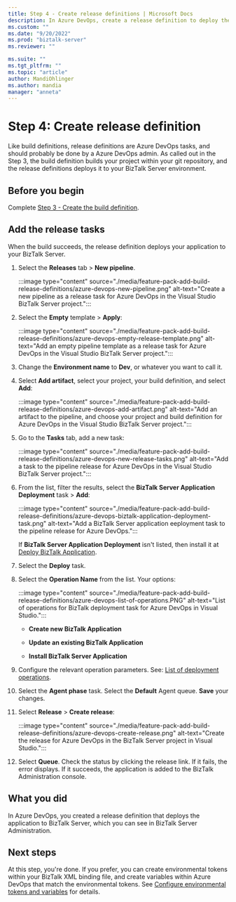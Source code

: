 ```yaml
---
title: Step 4 - Create release definitions | Microsoft Docs
description: In Azure DevOps, create a release definition to deploy the BizTalk Server application
ms.custom: ""
ms.date: "9/20/2022"
ms.prod: "biztalk-server"
ms.reviewer: ""

ms.suite: ""
ms.tgt_pltfrm: ""
ms.topic: "article"
author: MandiOhlinger
ms.author: mandia
manager: "anneta"
---
```


# Step 4: Create release definition

Like build definitions, release definitions are Azure DevOps tasks, and should probably be done by a Azure DevOps admin. As called out in the Step 3, the build definition builds your project within your git repository, and the release definitions deploys it to your BizTalk Server environment. 

## Before you begin

Complete [Step 3 - Create the build definition](feature-pack-add-build-release-definitions.md).

## Add the release tasks

When the build succeeds, the release definition deploys your application to your BizTalk Server. 

1. Select the **Releases** tab > **New pipeline**. 

    :::image type="content" source="./media/feature-pack-add-build-release-definitions/azure-devops-new-pipeline.png" alt-text="Create a new pipeline as a release task for Azure DevOps in the Visual Studio BizTalk Server project.":::

2. Select the **Empty** template > **Apply**:

    :::image type="content" source="./media/feature-pack-add-build-release-definitions/azure-devops-empty-release-template.png" alt-text="Add an empty pipeline template as a release task for Azure DevOps in the Visual Studio BizTalk Server project.":::

3. Change the **Environment name** to **Dev**, or whatever you want to call it. 

4. Select **Add artifact**, select your project, your build definition, and select **Add**: 

    :::image type="content" source="./media/feature-pack-add-build-release-definitions/azure-devops-add-artifact.png" alt-text="Add an artifact to the pipeline, and choose your project and build definition for Azure DevOps in the Visual Studio BizTalk Server project.":::

5. Go to the **Tasks** tab, add a new task: 

    :::image type="content" source="./media/feature-pack-add-build-release-definitions/azure-devops-new-release-tasks.png" alt-text="Add a task to the pipeline release for Azure DevOps in the Visual Studio BizTalk Server project.":::

6. From the list, filter the results, select the **BizTalk Server Application Deployment** task > **Add**:  

    :::image type="content" source="./media/feature-pack-add-build-release-definitions/azure-devops-biztalk-application-deployment-task.png" alt-text="Add a BizTalk Server application eeployment task to the pipeline release for Azure DevOps.":::

    If **BizTalk Server Application Deployment** isn't listed, then install it at [Deploy BizTalk Application](https://marketplace.visualstudio.com/items?itemName=ms-biztalk.deploy-biztalk-application).

7. Select the **Deploy** task. 

8. Select the **Operation Name** from the list. Your options:

    :::image type="content" source="./media/feature-pack-add-build-release-definitions/azure-devops-list-of-operations.PNG" alt-text="List of operations for BizTalk deployment task for Azure DevOps in Visual Studio.":::

    - **Create new BizTalk Application** 

    - **Update an existing BizTalk Application**

    - **Install BizTalk Server Application**

9. Configure the relevant operation parameters. See: [List of deployment operations](../core/feature-pack-list-of-deployment-operations.md).

10. Select the **Agent phase** task. Select the **Default** Agent queue. **Save** your changes.

11. Select **Release** > **Create release**:  

    :::image type="content" source="./media/feature-pack-add-build-release-definitions/azure-devops-create-release.png" alt-text="Create the release for Azure DevOps in the BizTalk Server project in Visual Studio.":::

12. Select **Queue**. Check the status by clicking the release link. If it fails, the error displays. If it succeeds, the application is added to the BizTalk Administration console. 

## What you did

In Azure DevOps, you created a release definition that deploys the application to BizTalk Server, which you can see in BizTalk Server Administration.

## Next steps

At this step, you're done. If you prefer, you can create environmental tokens within your BizTalk XML binding file, and create variables within Azure DevOps that match the environmental tokens. See [Configure environmental tokens and variables](configure-environmental-tokens-and-variables-for-automatic-deployment.md) for details. 
